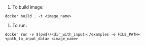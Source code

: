 1. To build image:
   
`docker build . -t <image_name>`

1. To run:
   
`docker run -v $(pwd)/<dir_with_input>:/examples -e FILE_PATH=<path_to_input_data> <image_name>`